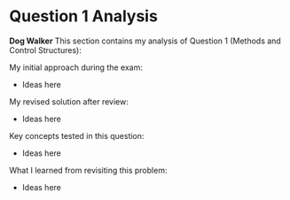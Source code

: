 # Question 1 Analysis

**Dog Walker**
This section contains my analysis of Question 1 (Methods and Control Structures):

My initial approach during the exam:
- Ideas here

My revised solution after review:
- Ideas here

Key concepts tested in this question:
- Ideas here

What I learned from revisiting this problem:
- Ideas here
